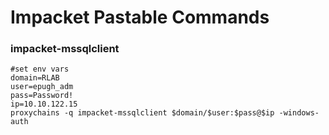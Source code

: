 # Impacket Pastable Commands

### impacket-mssqlclient

```
#set env vars
domain=RLAB
user=epugh_adm
pass=Password!
ip=10.10.122.15
proxychains -q impacket-mssqlclient $domain/$user:$pass@$ip -windows-auth
```
